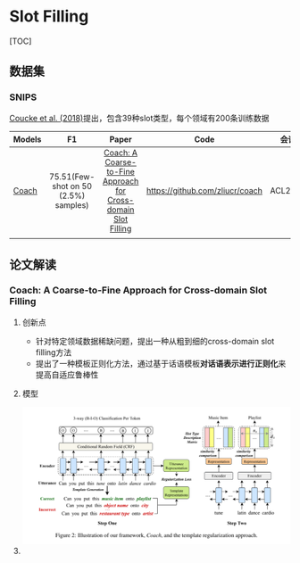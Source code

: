 # Slot Filling

[TOC]

## 数据集

### SNIPS

[ Coucke et al. (2018)](https://arxiv.org/abs/1805.10190)提出，包含39种slot类型，每个领域有200条训练数据

| Models  | F1       | Paper                                                        | Code |    会议  |
| :------ | :------: | :----------------------------------------------------------: | :--: | :--: |
| [Coach](#coach) | 75.51(Few-shot on 50 (2.5%) samples) | [Coach: A Coarse-to-Fine Approach for Cross-domain Slot Filling](https://arxiv.org/abs/2004.11727) | https://github.com/zliucr/coach | ACL2020 |
|  |  |  |  |  |





## 论文解读

### <a id="coach"> Coach: A Coarse-to-Fine Approach for Cross-domain Slot Filling</a>

1. 创新点

   - 针对特定领域数据稀缺问题，提出一种从粗到细的cross-domain slot filling方法
   - 提出了一种模板正则化方法，通过基于话语模板**对话语表示进行正则化**来提高自适应鲁棒性

2. 模型

   <img src="pics/coach.png" alt="image-20201030164946741" style="zoom:100%;" />

3.  



